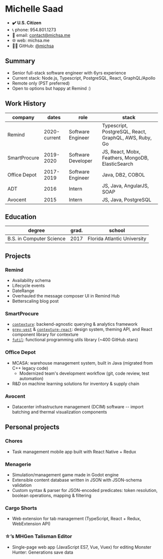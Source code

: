 # Michelle Saad

- **✔️ U.S. Citizen**
- 📞 phone: 954.801.1273
- 📧 email: contact@michsa.me
- 🌐 web: michsa.me
- 👩‍💻 GitHub: [@michsa](https://github.com/michsa)

## Summary

- Senior full-stack software engineer with 6yrs experience
- Current stack: Node.js, Typescript, PostgreSQL, React, GraphQL/Apollo
- Remote only (PST preferred)
- Open to options but happy at Remind :)

## Work History

| company      | dates        | role               | stack                                                 |
| ------------ | ------------ | ------------------ | ----------------------------------------------------- |
| Remind       | 2020-current | Software Engineer  | Typescript, PostgreSQL, React, GraphQL, AWS, Ruby, Go |
| SmartProcure | 2019-2020    | Software Developer | JS, React, Mobx, Feathers, MongoDB, ElasticSearch     |
| Office Depot | 2017-2019    | Software Engineer  | Java, DB2, COBOL                                      |
| ADT          | 2016         | Intern             | JS, Java, AngularJS, SOAP                             |
| Avocent      | 2015         | Intern             | JS, Java, PostgreSQL                                  |

## Education

| degree                   | grad. | school                      |
| ------------------------ | ----- | --------------------------- |
| B.S. in Computer Science | 2017  | Florida Atlantic University |

## Projects

### Remind

- Availability schema
- Lifecycle events
- DateRange
- Overhauled the message composer UI in Remind Hub
- Betterscaling blog post

### SmartProcure

- [`contexture`](https://github.com/smartprocure/contexture): backend-agnostic querying & analytics framework
- [`grey-vest`](https://github.com/smartprocure/grey-vest) & [`contexture-react`](https://github.com/smartprocure/contexture-react): design system, theming API, and React component library for contexture
- [`futil`](https://github.com/smartprocure/futil-js): functional programming utils library (~400 GitHub stars)

### Office Depot

- MCASA: warehouse management system, built in Java (migrated from C++ legacy code)
  - Modernized team's development workflow (git, code review, test automation)
- R&D on machine learning solutions for inventory & supply chain

### Avocent

- Datacenter infrastructure management (DCIM) software -- import batching and thermal visualization components

## Personal projects

### Chores

- Task management mobile app built with React Native + Redux

### Menagerie

- Simulation/management game made in Godot engine
- Extensible content database written in JSON with JSON-schema validation
- Custom syntax & parser for JSON-encoded predicates: token resolution, boolean operations, mapping & filtering

### Cargo Shorts

- Web extension for tab management (TypeScript, React + Redux, WebExtension API)

### ☆’s MHGen Talisman Editor

- Single-page web app (JavaScript ES7, Vue, Vuex) for editing Monster Hunter: Generations save data
